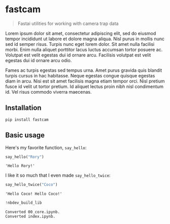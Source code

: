 # fastcam
> Fastai utilities for working with camera trap data


Lorem ipsum dolor sit amet, consectetur adipiscing elit, sed do eiusmod tempor incididunt ut labore et dolore magna aliqua. Nisl purus in mollis nunc sed id semper risus. Turpis nunc eget lorem dolor. Sit amet nulla facilisi morbi. Enim nulla aliquet porttitor lacus luctus accumsan tortor posuere ac. Volutpat est velit egestas dui id ornare arcu. Facilisis volutpat est velit egestas dui id ornare arcu odio.

Fames ac turpis egestas sed tempus urna. Amet purus gravida quis blandit turpis cursus in hac habitasse. Neque egestas congue quisque egestas diam in arcu. Nisi est sit amet facilisis magna etiam tempor orci. Nisl pretium fusce id velit ut tortor pretium. Id aliquet lectus proin nibh nisl condimentum id. Vel risus commodo viverra maecenas.

## Installation

`pip install fastcam`

## Basic usage

Here's my favorite function, `say_hello`:

```python
say_hello("Rory")
```




    'Hello Rory!'



I like it so much that I even made `say_hello_twice`:

```python
say_hello_twice("Coco")
```




    'Hello Coco! Hello Coco!'



```python
!nbdev_build_lib
```

    Converted 00_core.ipynb.
    Converted index.ipynb.

